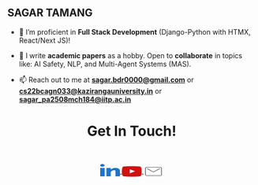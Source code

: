 ## SAGAR TAMANG

- 🌱 I’m proficient in **Full Stack Development** (Django-Python with HTMX, React/Next JS)!

- 🤝 I write **academic papers** as a hobby. Open to **collaborate** in topics like: AI Safety, NLP, and Multi-Agent Systems (MAS).

- 📫 Reach out to me at **sagar.bdr0000@gmail.com** or **cs22bcagn033@kazirangauniversity.in** or **sagar_pa2508mch184@iitp.ac.in**

<h1 align="center">Get In Touch!</h1>
<br>
<p align="center">
  <a href="https://www.linkedin.com/in/sagar-tmg/">
    <img align="top" src="https://github.com/SAGAR-TAMANG/SAGAR-TAMANG/blob/main/icons/linked-in-alt.svg" alt="LinkedIn" height="25" width="40" />
  </a> 
  <a href="https://www.youtube.com/@sagartamang0000">
    <img align="center" src="https://github.com/SAGAR-TAMANG/SAGAR-TAMANG/blob/main/icons/youtube.svg" alt="LinkedIn" height="30" width="40" />
  </a> 
  <a href="mailto:sagar.bdr0000@gmail.com">
    <img align="center" src="https://github.com/SAGAR-TAMANG/SAGAR-TAMANG/blob/main/icons/mail.svg" alt="Mail" height="30" width="40"  />
  </a>
</p>
